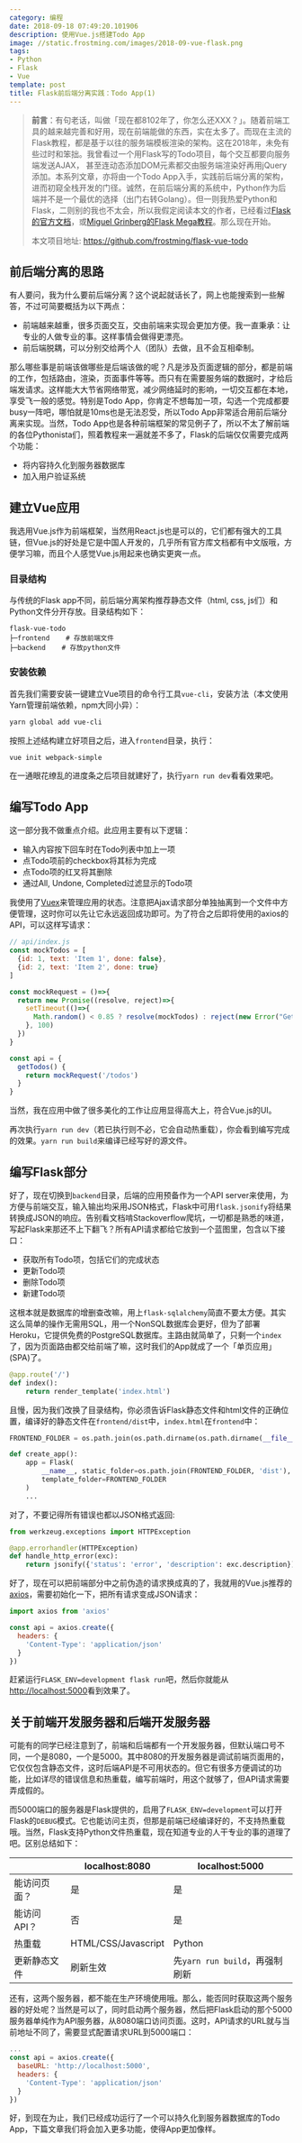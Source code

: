 ```yaml
---
category: 编程
date: 2018-09-18 07:49:20.101906
description: 使用Vue.js搭建Todo App
image: //static.frostming.com/images/2018-09-vue-flask.png
tags:
- Python
- Flask
- Vue
template: post
title: Flask前后端分离实践：Todo App(1)
---
```


> **前言**：有句老话，叫做「现在都8102年了，你怎么还XXX？」。随着前端工具的越来越完善和好用，现在前端能做的东西，实在太多了。而现在主流的Flask教程，都是基于以往的服务端模板渲染的架构。这在2018年，未免有些过时和笨拙。我曾看过一个用Flask写的Todo项目，每个交互都要向服务端发送AJAX， 甚至连动态添加DOM元素都交由服务端渲染好再用jQuery添加。本系列文章，亦将由一个Todo App入手，实践前后端分离的架构，进而初窥全栈开发的门径。诚然，在前后端分离的系统中，Python作为后端并不是一个最优的选择（出门右转Golang）。但一则我热爱Python和Flask，二则别的我也不太会，所以我假定阅读本文的作者，已经看过[Flask的官方文档](http://flask.pocoo.org/docs/1.0/)，或[Miguel Grinberg的Flask Mega教程](https://blog.miguelgrinberg.com/post/the-flask-mega-tutorial-part-i-hello-world)。那么现在开始。
> 
> 本文项目地址: https://github.com/frostming/flask-vue-todo

## 前后端分离的思路

有人要问，我为什么要前后端分离？这个说起就话长了，网上也能搜索到一些解答，不过可简要概括为以下两点：

* 前端越来越重，很多页面交互，交由前端来实现会更加方便。我一直秉承：让专业的人做专业的事。这样事情会做得更漂亮。
* 前后端脱耦，可以分别交给两个人（团队）去做，且不会互相牵制。

那么哪些事是前端该做哪些是后端该做的呢？凡是涉及页面逻辑的部分，都是前端的工作，包括路由，渲染，页面事件等等。而只有在需要服务端的数据时，才给后端发请求。这样能大大节省网络带宽，减少网络延时的影响，一切交互都在本地，享受飞一般的感觉。特别是Todo App，你肯定不想每加一项，勾选一个完成都要busy一阵吧，哪怕就是10ms也是无法忍受，所以Todo App非常适合用前后端分离来实现。当然，Todo App也是各种前端框架的常见例子了，所以不太了解前端的各位Pythonista们，照着教程来一遍就差不多了，Flask的后端仅仅需要完成两个功能：

* 将内容持久化到服务器数据库
* 加入用户验证系统

## 建立Vue应用

我选用Vue.js作为前端框架，当然用React.js也是可以的，它们都有强大的工具链，但Vue.js的好处是它是中国人开发的，几乎所有官方库文档都有中文版哦，方便学习嘛，而且个人感觉Vue.js用起来也确实更爽一点。

### 目录结构

与传统的Flask app不同，前后端分离架构推荐静态文件（html, css, js们）和Python文件分开存放。目录结构如下：
```
flask-vue-todo
├─frontend    # 存放前端文件
├─backend    # 存放python文件
```

### 安装依赖

首先我们需要安装一键建立Vue项目的命令行工具`vue-cli`，安装方法（本文使用Yarn管理前端依赖，npm大同小异）：
```bash
yarn global add vue-cli
```
按照上述结构建立好项目之后，进入`frontend`目录，执行：
```bash
vue init webpack-simple
```
在一通眼花缭乱的进度条之后项目就建好了，执行`yarn run dev`看看效果吧。

## 编写Todo App

这一部分我不做重点介绍。此应用主要有以下逻辑：

* 输入内容按下回车时在Todo列表中加上一项
* 点Todo项前的checkbox将其标为完成
* 点Todo项的红叉将其删除
* 通过All, Undone, Completed过滤显示的Todo项

我使用了[Vuex](https://vuex.vuejs.org/zh)来管理应用的状态。注意把Ajax请求部分单独抽离到一个文件中方便管理，这时你可以先让它永远返回成功即可。为了符合之后即将使用的axios的API，可以这样写请求：
```javascript
// api/index.js
const mockTodos = [
  {id: 1, text: 'Item 1', done: false},
  {id: 2, text: 'Item 2', done: true}
]

const mockRequest = ()=>{
  return new Promise((resolve, reject)=>{
    setTimeout(()=>{
      Math.random() < 0.85 ? resolve(mockTodos) : reject(new Error("Get Todo list error!"))
    }, 100)
  })
}

const api = {
  getTodos() {
    return mockRequest('/todos')
  }
}
```

当然，我在应用中做了很多美化的工作让应用显得高大上，符合Vue.js的UI。

再次执行`yarn run dev`（若已执行则不必，它会自动热重载），你会看到编写完成的效果。`yarn run build`来编译已经写好的源文件。

## 编写Flask部分

好了，现在切换到`backend`目录，后端的应用预备作为一个API server来使用，为方便与前端交互，输入输出均采用JSON格式，Flask中可用`flask.jsonify`将结果转换成JSON的响应。告别看文档啃Stackoverflow爬坑，一切都是熟悉的味道，写起Flask来那还不上下翻飞？所有API请求都给它放到一个蓝图里，包含以下接口：

* 获取所有Todo项，包括它们的完成状态
* 更新Todo项
* 删除Todo项
* 新建Todo项

这根本就是数据库的增删查改嘛，用上`flask-sqlalchemy`简直不要太方便。其实这么简单的操作无需用SQL，用一个NonSQL数据库会更好，但为了部署Heroku，它提供免费的PostgreSQL数据库。主路由就简单了，只剩一个`index`了，因为页面路由都交给前端了嘛，这时我们的App就成了一个「单页应用」(SPA)了。
```python
@app.route('/')
def index():
    return render_template('index.html')
```
且慢，因为我们改换了目录结构，你必须告诉Flask静态文件和html文件的正确位置，编译好的静态文件在`frontend/dist`中，`index.html`在`frontend`中：
```python
FRONTEND_FOLDER = os.path.join(os.path.dirname(os.path.dirname(__file__)), 'frontend')

def create_app():
    app = Flask(
        __name__, static_folder=os.path.join(FRONTEND_FOLDER, 'dist'),
        template_folder=FRONTEND_FOLDER
    )
    ...
```
对了，不要记得所有错误也都以JSON格式返回:
```python
from werkzeug.exceptions import HTTPException

@app.errorhandler(HTTPException)
def handle_http_error(exc):
    return jsonify({'status': 'error', 'description': exc.description}), exc.code
```
好了，现在可以把前端部分中之前伪造的请求换成真的了，我就用的Vue.js推荐的[axios](https://github.com/axios/axios)，需要初始化一下，把所有请求变成JSON请求：
```javascript
import axios from 'axios'

const api = axios.create({
  headers: {
    'Content-Type': 'application/json'
  }
})
```
赶紧运行`FLASK_ENV=development flask run`吧，然后你就能从<http://localhost:5000>看到效果了。

## 关于前端开发服务器和后端开发服务器

可能有的同学已经注意到了，前端和后端都有一个开发服务器，但默认端口号不同，一个是8080，一个是5000。其中8080的开发服务器是调试前端页面用的，它仅仅包含静态文件，这时后端API是不可用状态的。但它有很多方便调试的功能，比如详尽的错误信息和热重载，编写前端时，用这个就够了，但API请求需要弄成假的。

而5000端口的服务器是Flask提供的，启用了`FLASK_ENV=development`可以打开Flask的`DEBUG`模式。它也能访问主页，但那是前端已经编译好的，不支持热重载哦。当然，Flask支持Python文件热重载，现在知道专业的人干专业的事的道理了吧。区别总结如下：

|   | localhost:8080 | localhost:5000 |
| --- | ------------- | --------------- |
| 能访问页面？ | 是 | 是 |
| 能访问API？ | 否 | 是 |
| 热重载 | HTML/CSS/Javascript | Python |
| 更新静态文件 | 刷新生效 | 先`yarn run build`，再强制刷新 |

还有，这两个服务器，都不能在生产环境使用哦。那么，能否同时获取这两个服务器的好处呢？当然是可以了，同时启动两个服务器，然后把Flask启动的那个5000服务器单纯作为API服务器，从8080端口访问页面。这时，API请求的URL就与当前地址不同了，需要显式配置请求URL到5000端口：
```javascript
...
const api = axios.create({
  baseURL: 'http://localhost:5000',
  headers: {
    'Content-Type': 'application/json'
  }
})
```

好，到现在为止，我们已经成功运行了一个可以持久化到服务器数据库的Todo App，下篇文章我们将会加入更多功能，使得App更加像样。